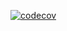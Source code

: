 [![codecov](https://codecov.io/gh/PAAL-UTK/centrepoint/graph/badge.svg?token=A1TCBOITEI)](https://codecov.io/gh/PAAL-UTK/centrepoint)

